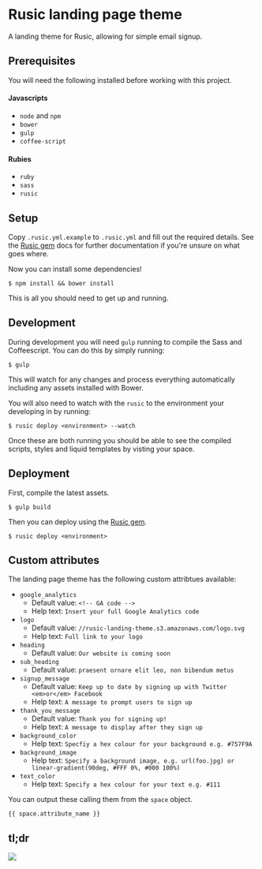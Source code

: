 # Rusic landing page theme

A landing theme for Rusic, allowing for simple email signup.

## Prerequisites

You will need the following installed before working with this project.

#### Javascripts

- `node` and `npm`
- `bower`
- `gulp`
- `coffee-script`

#### Rubies

- `ruby`
- `sass`
- `rusic`

## Setup

Copy `.rusic.yml.example` to `.rusic.yml` and fill out the required details. See the [Rusic gem](https://github.com/rusic/rusic-gem#deploy-using-a-rusic-file) docs for further documentation if you're unsure on what goes where.

Now you can install some dependencies!

```
$ npm install && bower install
```

This is all you should need to get up and running.

## Development

During development you will need `gulp` running to compile the Sass and Coffeescript. You can do this by simply running:

```
$ gulp
```

This will watch for any changes and process everything automatically including any assets installed with Bower.

You will also need to watch with the `rusic` to the environment your developing in by running:

```
$ rusic deploy <environment> --watch
```

Once these are both running you should be able to see the compiled scripts, styles and liquid templates by visting your space. 

## Deployment

First, compile the latest assets.

```
$ gulp build
```

Then you can deploy using the [Rusic gem](https://github.com/rusic/rusic-gem).

```
$ rusic deploy <environment>
```

## Custom attributes

The landing page theme has the following custom attribtues available: 

- `google_analytics`
	- Default value: `<!-- GA code -->`
	- Help text: `Insert your full Google Analytics code`
- `logo`
	- Default value: `//rusic-landing-theme.s3.amazonaws.com/logo.svg`
	- Help text: `Full link to your logo`
- `heading`
	- Default value: `Our website is coming soon`
- `sub_heading`
	- Default value: `praesent ornare elit leo, non bibendum metus`
- `signup_message`
	- Default value: `Keep up to date by signing up with Twitter <em>or</em> Facebook`
	- Help text: `A message to prompt users to sign up`
- `thank_you_message`
	- Default value: `Thank you for signing up!`
	- Help text: `A message to display after they sign up`
- `background_color`
	- Help text: `Specfiy a hex colour for your background e.g. #757F9A`
- `background_image`
	- Help text: `Specify a background image, e.g. url(foo.jpg) or linear-gradient(90deg, #FFF 0%, #000 100%)` 
- `text_color`
	- Help text: `Specify a hex colour for your text e.g. #111`

You can output these calling them from the `space` object.

```
{{ space.attribute_name }}
```

## tl;dr


![](http://media.giphy.com/media/a2YMh46Z2ZScE/giphy.gif)